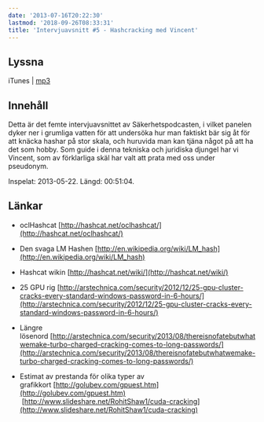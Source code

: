 ```yaml
---
date: '2013-07-16T20:22:30'
lastmod: '2018-09-26T08:33:31'
title: 'Intervjuavsnitt #5 - Hashcracking med Vincent'
---
```

## Lyssna

iTunes \| [mp3](http://traffic.libsyn.com/sakerhetspodcasten/sakpodcastVincent.mp3)

## Innehåll

Detta är det femte intervjuavsnittet av Säkerhetspodcasten, i vilket panelen dyker
ner i grumliga vatten för att undersöka hur man faktiskt bär sig åt för att knäcka
hashar på stor skala, och huruvida man kan tjäna något på att ha det som hobby. Som
guide i denna tekniska och juridiska djungel har vi Vincent, som av förklarliga skäl
har valt att prata med oss under pseudonym.

Inspelat: 2013-05-22. Längd: 00:51:04.

## Länkar

* oclHashcat [http://hashcat.net/oclhashcat/](http://hashcat.net/oclhashcat/)

* Den svaga LM Hashen [http://en.wikipedia.org/wiki/LM_hash](http://en.wikipedia.org/wiki/LM_hash)

* Hashcat wikin [http://hashcat.net/wiki/](http://hashcat.net/wiki/)

* 25 GPU rig [http://arstechnica.com/security/2012/12/25-gpu-cluster-cracks-every-standard-windows-password-in-6-hours/](http://arstechnica.com/security/2012/12/25-gpu-cluster-cracks-every-standard-windows-password-in-6-hours/)

* Längre lösenord [http://arstechnica.com/security/2013/08/thereisnofatebutwhatwemake-turbo-charged-cracking-comes-to-long-passwords/](http://arstechnica.com/security/2013/08/thereisnofatebutwhatwemake-turbo-charged-cracking-comes-to-long-passwords/)

* Estimat av prestanda för olika typer av grafikkort [http://golubev.com/gpuest.htm](http://golubev.com/gpuest.htm)  [http://www.slideshare.net/RohitShaw1/cuda-cracking](http://www.slideshare.net/RohitShaw1/cuda-cracking)




